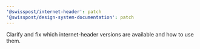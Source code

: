 ```yaml
---
'@swisspost/internet-header': patch
'@swisspost/design-system-documentation': patch
---
```


Clarify and fix which internet-header versions are available and how to use them.
